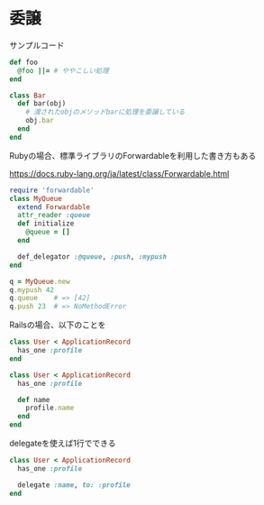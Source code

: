 # 委譲

サンプルコード

```ruby
def foo
  @foo ||= # ややこしい処理
end

class Bar
  def bar(obj)
    # 渡されたobjのメソッドbarに処理を委譲している
    obj.bar
  end
end
```

Rubyの場合、標準ライブラリのForwardableを利用した書き方もある

https://docs.ruby-lang.org/ja/latest/class/Forwardable.html

```ruby
require 'forwardable'
class MyQueue
  extend Forwardable
  attr_reader :queue
  def initialize
    @queue = []
  end

  def_delegator :@queue, :push, :mypush
end

q = MyQueue.new
q.mypush 42
q.queue    # => [42]
q.push 23  # => NoMethodError
```

Railsの場合、以下のことを

```ruby
class User < ApplicationRecord
  has_one :profile
end

class User < ApplicationRecord
  has_one :profile

  def name
    profile.name
  end
end
```

delegateを使えば1行でできる

```ruby
class User < ApplicationRecord
  has_one :profile

  delegate :name, to: :profile
end
```
